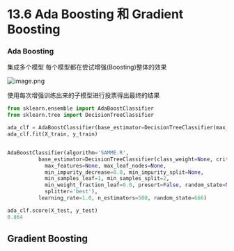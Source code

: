 # 13.6 Ada Boosting 和 Gradient Boosting

### Ada Boosting
集成多个模型
每个模型都在尝试增强(Boosting)整体的效果

![image.png](https://upload-images.jianshu.io/upload_images/7220971-2461acfc968b4b29.png?imageMogr2/auto-orient/strip%7CimageView2/2/w/1240)

使用每次增强训练出来的子模型进行投票得出最终的结果


```python
from sklearn.ensemble import AdaBoostClassifier
from sklearn.tree import DecisionTreeClassifier

ada_clf = AdaBoostClassifier(base_estimator=DecisionTreeClassifier(max_depth=2), n_estimators=500, random_state=666)
ada_clf.fit(X_train, y_train)


AdaBoostClassifier(algorithm='SAMME.R',
          base_estimator=DecisionTreeClassifier(class_weight=None, criterion='gini', max_depth=2,
            max_features=None, max_leaf_nodes=None,
            min_impurity_decrease=0.0, min_impurity_split=None,
            min_samples_leaf=1, min_samples_split=2,
            min_weight_fraction_leaf=0.0, presort=False, random_state=None,
            splitter='best'),
          learning_rate=1.0, n_estimators=500, random_state=666)

ada_clf.score(X_test, y_test)
0.864
```

## Gradient Boosting